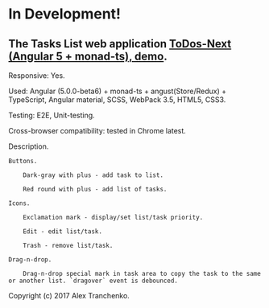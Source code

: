 # In Development!

## The Tasks List web application [ ToDos-Next (Angular 5 + monad-ts), demo]( https://sash-ua.github.io/todos-next/ ).

Responsive: Yes.

Used:  Angular (5.0.0-beta6) + monad-ts + angust(Store/Redux) + TypeScript, Angular material, SCSS, WebPack 3.5, HTML5, CSS3.

Testing: E2E, Unit-testing.

Cross-browser compatibility: tested in Chrome latest.

Description.

	Buttons.
	
		Dark-gray with plus - add task to list.
		
		Red round with plus - add list of tasks.
		
	Icons.
	
		Exclamation mark - display/set list/task priority.
		
		Edit - edit list/task.
		
		Trash - remove list/task.
	
	Drag-n-drop.
	
		Drag-n-drop special mark in task area to copy the task to the same or another list. `dragover` event is debounced.

Copyright (c) 2017 Alex Tranchenko.
